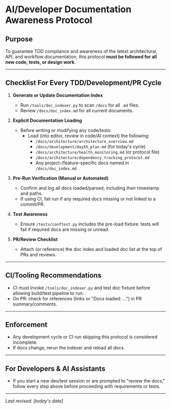 # AI/Developer Documentation Awareness Protocol

## Purpose

To guarantee TDD compliance and awareness of the latest architectural, API, and workflow documentation, this protocol **must be followed for all new code, tests, or design work**.

---

## Checklist For Every TDD/Development/PR Cycle

1. **Generate or Update Documentation Index**
    - Run `/tools/doc_indexer.py` to scan `/docs` for all `.md` files.
    - Review `/docs/doc_index.md` for all current documents.

2. **Explicit Documentation Loading**
    - Before writing or modifying any code/tests:
        - Load (into editor, review in code/AI context) the following:
          - `/docs/architecture/architecture_overview.md`
          - `/docs/development/dayXX_plan.md` (for today's cycle)
          - `/docs/architecture/health_monitoring.md` (or protocol file)
          - `/docs/architecture/dependency_tracking_protocol.md`
          - Any project-/feature-specific docs named in `/docs/doc_index.md`

3. **Pre-Run Verification (Manual or Automated)**
    - Confirm and log all docs loaded/parsed, including their timestamp and paths.
    - If using CI, fail run if any required docs missing or not linked to a commit/PR.

4. **Test Awareness**
    - Ensure `/tests/conftest.py` includes the pre-load fixture: tests will fail if required docs are missing or unread.

5. **PR/Review Checklist**
    - Attach (or reference) the doc index and loaded doc list at the top of PRs and reviews.

---

## CI/Tooling Recommendations

- CI must invoke `/tools/doc_indexer.py` and test doc fixture before allowing build/test pipeline to run.
- On PR: check for references (links or "Docs loaded: ...") in PR summary/comments.

---

## Enforcement

- Any development cycle or CI run skipping this protocol is considered incomplete.
- If docs change, rerun the indexer and reload all docs.

---

## For Developers & AI Assistants

- If you start a new dev/test session or are prompted to "review the docs," follow every step above before proceeding with requirements or tests.

---

_Last revised: [today's date]_